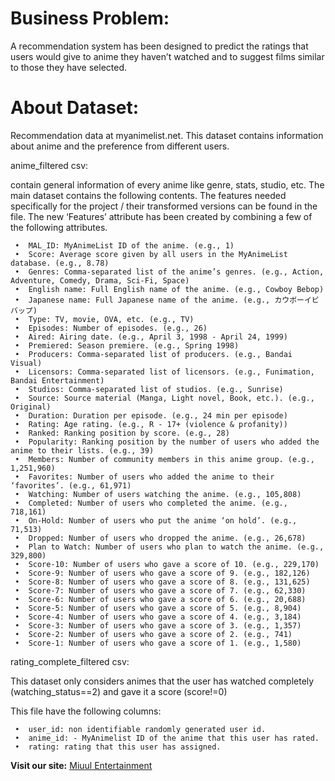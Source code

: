 # Business Problem:

A recommendation system has been designed to predict the ratings that users would give to anime they haven’t watched and to suggest films similar to those they have selected.

# About Dataset:

Recommendation data at myanimelist.net. This dataset contains information about anime and the preference from different users.

anime_filtered csv:

contain general information of every anime like genre, stats, studio, etc. 
The main dataset contains the following contents. 
The features needed specifically for the project / their transformed versions can be found in the file. The new ‘Features’ attribute has been created by combining a few of the following attributes.

	 •	MAL_ID: MyAnimeList ID of the anime. (e.g., 1)
	 •	Score: Average score given by all users in the MyAnimeList database. (e.g., 8.78)
	 •	Genres: Comma-separated list of the anime’s genres. (e.g., Action, Adventure, Comedy, Drama, Sci-Fi, Space)
	 •	English name: Full English name of the anime. (e.g., Cowboy Bebop)
	 •	Japanese name: Full Japanese name of the anime. (e.g., カウボーイビバップ)
	 •	Type: TV, movie, OVA, etc. (e.g., TV)
	 •	Episodes: Number of episodes. (e.g., 26)
	 •	Aired: Airing date. (e.g., April 3, 1998 - April 24, 1999)
	 •	Premiered: Season premiere. (e.g., Spring 1998)
	 •	Producers: Comma-separated list of producers. (e.g., Bandai Visual)
	 •	Licensors: Comma-separated list of licensors. (e.g., Funimation, Bandai Entertainment)
	 •	Studios: Comma-separated list of studios. (e.g., Sunrise)
	 •	Source: Source material (Manga, Light novel, Book, etc.). (e.g., Original)
	 •	Duration: Duration per episode. (e.g., 24 min per episode)
	 •	Rating: Age rating. (e.g., R - 17+ (violence & profanity))
	 •	Ranked: Ranking position by score. (e.g., 28)
	 •	Popularity: Ranking position by the number of users who added the anime to their lists. (e.g., 39)
	 •	Members: Number of community members in this anime group. (e.g., 1,251,960)
	 •	Favorites: Number of users who added the anime to their ‘favorites’. (e.g., 61,971)
	 •	Watching: Number of users watching the anime. (e.g., 105,808)
	 •	Completed: Number of users who completed the anime. (e.g., 718,161)
	 •	On-Hold: Number of users who put the anime ‘on hold’. (e.g., 71,513)
	 •	Dropped: Number of users who dropped the anime. (e.g., 26,678)
	 •	Plan to Watch: Number of users who plan to watch the anime. (e.g., 329,800)
	 •	Score-10: Number of users who gave a score of 10. (e.g., 229,170)
	 •	Score-9: Number of users who gave a score of 9. (e.g., 182,126)
	 •	Score-8: Number of users who gave a score of 8. (e.g., 131,625)
	 •	Score-7: Number of users who gave a score of 7. (e.g., 62,330)
	 •	Score-6: Number of users who gave a score of 6. (e.g., 20,688)
	 •	Score-5: Number of users who gave a score of 5. (e.g., 8,904)
	 •	Score-4: Number of users who gave a score of 4. (e.g., 3,184)
	 •	Score-3: Number of users who gave a score of 3. (e.g., 1,357)
	 •	Score-2: Number of users who gave a score of 2. (e.g., 741)
	 •	Score-1: Number of users who gave a score of 1. (e.g., 1,580)
	
 rating_complete_filtered csv:
 
 This dataset only considers animes that the user has watched completely (watching_status==2) and gave it a score (score!=0)

 This file have the following columns:
 
	 •	user_id: non identifiable randomly generated user id.
	 •	anime_id: - MyAnimelist ID of the anime that this user has rated.
	 •	rating: rating that this user has assigned.

**Visit our site:** [Miuul Entertainment](https://miuulentertainment.streamlit.app/)


